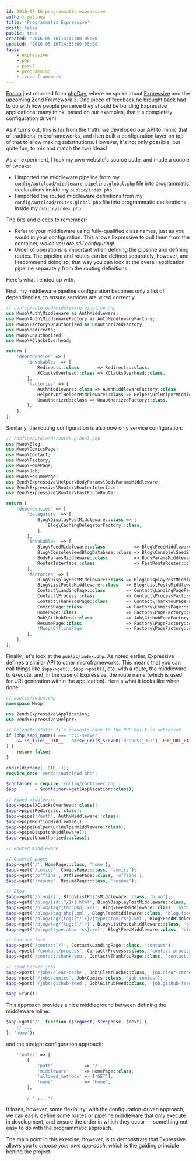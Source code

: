 ```yaml
---
id: 2016-05-16-programmatic-expressive
author: matthew
title: 'Programmatic Expressive'
draft: false
public: true
created: '2016-05-16T14:35:00-05:00'
updated: '2016-05-16T14:35:00-05:00'
tags:
    - expressive
    - php
    - psr-7
    - programming
    - 'zend framework'
---
```

[Enrico](http://www.zimuel.it) just returned from [phpDay](http://2016.phpday.it),
where he spoke about [Expressive](https://zendframework.github.io/zend-expressive)
and the upcoming Zend Framework 3. One piece of feedback he brought back had to
do with how people perceive they should be building Expressive applications:
many think, based on our examples, that it's completely configuration driven!

As it turns out, this is far from the truth; we developed our API to mimic that
of traditional microframeworks, and then built a configuration layer on top of
that to allow making substitutions. However, it's not only possible, but quite
fun, to mix and match the two ideas!

<!--- EXTENDED -->

As an experiment, I took my own website's source code, and made a couple of
tweaks:

- I imported the middleware pipeline from my
  `config/autoload/middleware-pipeline.global.php` file into programmatic
  declarations inside my `public/index.php`.
- I imported the routed middleware definitions from my
  `config/autoload/routes.global.php` file into programmatic declarations inside
  my `public/index.php`.

The bits and pieces to remember:

- Refer to your middleware using fully-qualified class names, just as you would
  in your configuration. This allows Expressive to pull them from the container,
  *which you are still configuring!*
- Order of operations is important when defining the pipeline and defining
  routes. The pipeline and routes can be defined separately, however, and I
  recommend doing so; that way you can look at the overall application pipeline
  separately from the routing definitions..

Here's what I ended up with.

First, my middleware pipeline configuration becomes only a list of dependencies,
to ensure services are wired correctly:

```php
// config/autoload/middleware-pipeline.php
use Mwop\Auth\Middleware as AuthMiddleware;
use Mwop\Auth\MiddlewareFactory as AuthMiddlewareFactory;
use Mwop\Factory\Unauthorized as UnauthorizedFactory;
use Mwop\Redirects;
use Mwop\Unauthorized;
use Mwop\XClacksOverhead;

return [
    'dependencies' => [
        'invokables' => [
            Redirects::class       => Redirects::class,
            XClacksOverhead::class => XClacksOverhead::class,
        ],
        'factories' => [
            AuthMiddleware::class => AuthMiddlewareFactory::class,
            Helper\UrlHelperMiddleware::class => Helper\UrlHelperMiddlewareFactory::class,
            Unauthorized::class => UnauthorizedFactory::class,
        ],
    ],
];
```

Similarly, the routing configuration is also now only service configuration:

```php
// config/autoload/routes.global.php
use Mwop\Blog;
use Mwop\ComicsPage;
use Mwop\Contact;
use Mwop\Factory;
use Mwop\HomePage;
use Mwop\Job;
use Mwop\ResumePage;
use Zend\Expressive\Helper\BodyParams\BodyParamsMiddleware;
use Zend\Expressive\Router\RouterInterface;
use Zend\Expressive\Router\FastRouteRouter;

return [
    'dependencies' => [
        'delegators' => [
            Blog\DisplayPostMiddleware::class => [
                Blog\CachingDelegatorFactory::class,
            ],
        ],
        'invokables' => [
            Blog\FeedMiddleware::class           => Blog\FeedMiddleware::class,
            Blog\Console\SeedBlogDatabase::class => Blog\Console\SeedBlogDatabase::class,
            BodyParamsMiddleware::class          => BodyParamsMiddleware::class,
            RouterInterface::class               => FastRouteRouter::class,
        ],
        'factories' => [
            Blog\DisplayPostMiddleware::class => Blog\DisplayPostMiddlewareFactory::class,
            Blog\ListPostsMiddleware::class   => Blog\ListPostsMiddlewareFactory::class,
            Contact\LandingPage::class        => Contact\LandingPageFactory::class,
            Contact\Process::class            => Contact\ProcessFactory::class,
            Contact\ThankYouPage::class       => Contact\ThankYouPageFactory::class,
            ComicsPage::class                 => Factory\ComicsPage::class,
            HomePage::class                   => Factory\PageFactory::class,
            Job\GithubFeed::class             => Job\GithubFeedFactory::class,
            ResumePage::class                 => Factory\PageFactory::class,
            'Mwop\OfflinePage'                => Factory\PageFactory::class,
        ],
    ],
];
```

Finally, let's look at the `public/index.php`. As noted earlier, Expressive
defines a similar API to other microframeworks. This means that you can call
things like `$app->get()`, `$app->post()`, etc. with a route, the middleware to
execute, and, in the case of Expressive, the route name (which is used for URI
generation within the application). Here's what it looks like when done:

```php
// public/index.php
namespace Mwop;

use Zend\Expressive\Application;
use Zend\Expressive\Helper;

// Delegate static file requests back to the PHP built-in webserver
if (php_sapi_name() === 'cli-server'
    && is_file(__DIR__ . parse_url($_SERVER['REQUEST_URI'], PHP_URL_PATH))
) {
    return false;
}

chdir(dirname(__DIR__));
require_once 'vendor/autoload.php';

$container = require 'config/container.php';
$app       = $container->get(Application::class);

// Piped middleware
$app->pipe(XClacksOverhead::class);
$app->pipe(Redirects::class);
$app->pipe('/auth', Auth\Middleware::class);
$app->pipeRoutingMiddleware();
$app->pipe(Helper\UrlHelperMiddleware::class);
$app->pipeDispatchMiddleware();
$app->pipe(Unauthorized::class);

// Routed middleware

// General pages
$app->get('/', HomePage::class, 'home');
$app->get('/comics', ComicsPage::class, 'comics');
$app->get('/offline', OfflinePage::class, 'offline');
$app->get('/resume', ResumePage::class, 'resume');

// Blog
$app->get('/blog[/]', Blog\ListPostsMiddleware::class, 'blog');
$app->get('/blog/{id:[^/]+}.html', Blog\DisplayPostMiddleware::class, 'blog.post');
$app->get('/blog/tag/{tag:php}.xml', Blog\FeedMiddleware::class, 'blog.feed.php');
$app->get('/blog/{tag:php}.xml', Blog\FeedMiddleware::class, 'blog.feed.php.also');
$app->get('/blog/tag/{tag:[^/]+}/{type:atom|rss}.xml', Blog\FeedMiddleware::class, 'blog.tag.feed');
$app->get('/blog/tag/{tag:[^/]+}', Blog\ListPostsMiddleware::class, 'blog.tag');
$app->get('/blog/{type:atom|rss}.xml', Blog\FeedMiddleware::class, 'blog.feed');

// Contact form
$app->get('/contact[/]', Contact\LandingPage::class, 'contact');
$app->post('/contact/process', Contact\Process::class, 'contact.process');
$app->get('/contact/thank-you', Contact\ThankYouPage::class, 'contact.thank-your');

// Zend Server jobs
$app->post('/jobs/clear-cache', Job\ClearCache::class, 'job.clear-cache');
$app->post('/jobs/comics', Job\Comics::class, 'job.comics');
$app->post('/jobs/github-feed', Job\GithubFeed::class, 'job.github-feed');

$app->run();
```

This approach provides a nice middleground between defining the middleware
inline:

```php
$app->get('/', function ($request, $response, $next) {
    // ... 
}, 'home');
```

and the straight configuration approach:

```php
    'routes' => [
        [
            'path'            => '/',
            'middleware'      => HomePage::class,
            'allowed_methods' => ['GET'],
            'name'            => 'home',
        ],

        / * ... */
```

It loses, however, some flexibility: with the configuration-driven approach, we
can easily define some routes or pipeline middleware that only execute in
development, and ensure the order in which they occur &mdash; something not easy
to do with the programmatic approach.

The main point in this exercise, however, is to demonstrate that Expressive
allows you to *choose your own approach*, which is the guiding principle behind
the project.
